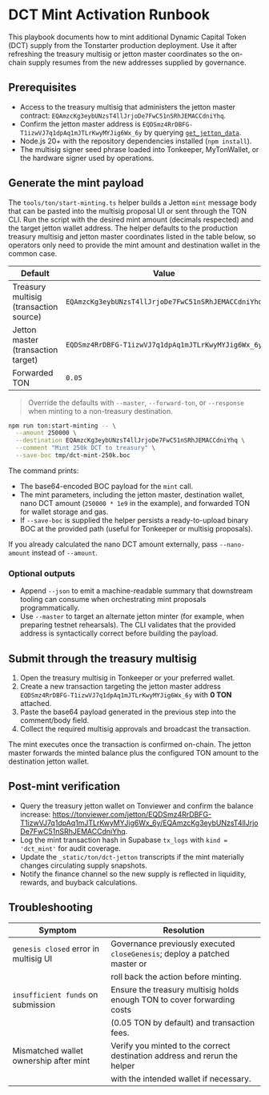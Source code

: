 # DCT Mint Activation Runbook

This playbook documents how to mint additional Dynamic Capital Token (DCT)
supply from the Tonstarter production deployment. Use it after refreshing the
treasury multisig or jetton master coordinates so the on-chain supply resumes
from the new addresses supplied by governance.

## Prerequisites

- Access to the treasury multisig that administers the jetton master contract:
  `EQAmzcKg3eybUNzsT4llJrjoDe7FwC51nSRhJEMACCdniYhq`.
- Confirm the jetton master address is
  `EQDSmz4RrDBFG-T1izwVJ7q1dpAq1mJTLrKwyMYJig6Wx_6y` by querying
  [`get_jetton_data`](https://tonviewer.com/EQDSmz4RrDBFG-T1izwVJ7q1dpAq1mJTLrKwyMYJig6Wx_6y).
- Node.js 20+ with the repository dependencies installed (`npm install`).
- The multisig signer seed phrase loaded into Tonkeeper, MyTonWallet, or the
  hardware signer used by operations.

## Generate the mint payload

The `tools/ton/start-minting.ts` helper builds a Jetton `mint` message body that
can be pasted into the multisig proposal UI or sent through the TON CLI. Run the
script with the desired mint amount (decimals respected) and the target jetton
wallet address. The helper defaults to the production treasury multisig and
jetton master coordinates listed in the table below, so operators only need to
provide the mint amount and destination wallet in the common case.

| Default                                | Value                                              |
| -------------------------------------- | -------------------------------------------------- |
| Treasury multisig (transaction source) | `EQAmzcKg3eybUNzsT4llJrjoDe7FwC51nSRhJEMACCdniYhq` |
| Jetton master (transaction target)     | `EQDSmz4RrDBFG-T1izwVJ7q1dpAq1mJTLrKwyMYJig6Wx_6y` |
| Forwarded TON                          | `0.05`                                             |

> Override the defaults with `--master`, `--forward-ton`, or `--response` when
> minting to a non-treasury destination.

```bash
npm run ton:start-minting -- \
  --amount 250000 \
  --destination EQAmzcKg3eybUNzsT4llJrjoDe7FwC51nSRhJEMACCdniYhq \
  --comment "Mint 250k DCT to treasury" \
  --save-boc tmp/dct-mint-250k.boc
```

The command prints:

- The base64-encoded BOC payload for the `mint` call.
- The mint parameters, including the jetton master, destination wallet, nano DCT
  amount (`250000 * 1e9` in the example), and forwarded TON for wallet storage
  and gas.
- If `--save-boc` is supplied the helper persists a ready-to-upload binary BOC
  at the provided path (useful for Tonkeeper or multisig proposals).

If you already calculated the nano DCT amount externally, pass `--nano-amount`
instead of `--amount`.

### Optional outputs

- Append `--json` to emit a machine-readable summary that downstream tooling can
  consume when orchestrating mint proposals programmatically.
- Use `--master` to target an alternate jetton minter (for example, when
  preparing testnet rehearsals). The CLI validates that the provided address is
  syntactically correct before building the payload.

## Submit through the treasury multisig

1. Open the treasury multisig in Tonkeeper or your preferred wallet.
2. Create a new transaction targeting the jetton master address
   `EQDSmz4RrDBFG-T1izwVJ7q1dpAq1mJTLrKwyMYJig6Wx_6y` with **0 TON** attached.
3. Paste the base64 payload generated in the previous step into the comment/body
   field.
4. Collect the required multisig approvals and broadcast the transaction.

The mint executes once the transaction is confirmed on-chain. The jetton master
forwards the minted balance plus the configured TON amount to the destination
jetton wallet.

## Post-mint verification

- Query the treasury jetton wallet on Tonviewer and confirm the balance
  increase:
  <https://tonviewer.com/jetton/EQDSmz4RrDBFG-T1izwVJ7q1dpAq1mJTLrKwyMYJig6Wx_6y/EQAmzcKg3eybUNzsT4llJrjoDe7FwC51nSRhJEMACCdniYhq>.
- Log the mint transaction hash in Supabase `tx_logs` with `kind = 'dct_mint'`
  for audit coverage.
- Update the `_static/ton/dct-jetton` transcripts if the mint materially changes
  circulating supply snapshots.
- Notify the finance channel so the new supply is reflected in liquidity,
  rewards, and buyback calculations.

## Troubleshooting

| Symptom                                | Resolution                                                                |
| -------------------------------------- | ------------------------------------------------------------------------- |
| `genesis closed` error in multisig UI  | Governance previously executed `closeGenesis`; deploy a patched master or |
|                                        | roll back the action before minting.                                      |
| `insufficient funds` on submission     | Ensure the treasury multisig holds enough TON to cover forwarding costs   |
|                                        | (0.05 TON by default) and transaction fees.                               |
| Mismatched wallet ownership after mint | Verify you minted to the correct destination address and rerun the helper |
|                                        | with the intended wallet if necessary.                                    |
